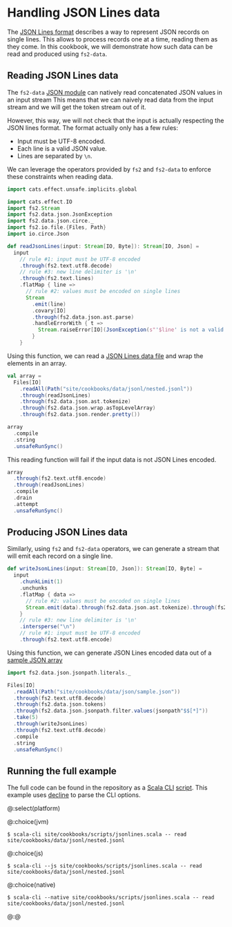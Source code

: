 # Handling JSON Lines data

The [JSON Lines format][jsonlines] describes a way to represent JSON records on single lines. This allows to process records one at a time, reading them as they come.
In this cookbook, we will demonstrate how such data can be read and produced using `fs2-data`.

## Reading JSON Lines data

The `fs2-data` [JSON module][json] can natively read concatenated JSON values in an input stream This means that we can naively read data from the input stream and we will get the token stream out of it.

However, this way, we will not check that the input is actually respecting the JSON lines format. The format actually only has a few rules:
 - Input must be UTF-8 encoded.
 - Each line is a valid JSON value.
 - Lines are separated by `\n`.

We can leverage the operators provided by `fs2` and `fs2-data` to enforce these constraints when reading data.

```scala mdoc
import cats.effect.unsafe.implicits.global

import cats.effect.IO
import fs2.Stream
import fs2.data.json.JsonException
import fs2.data.json.circe._
import fs2.io.file.{Files, Path}
import io.circe.Json

def readJsonLines(input: Stream[IO, Byte]): Stream[IO, Json] =
  input
    // rule #1: input must be UTF-8 encoded
    .through(fs2.text.utf8.decode)
    // rule #3: new line delimiter is '\n'
    .through(fs2.text.lines)
    .flatMap { line =>
      // rule #2: values must be encoded on single lines
      Stream
        .emit(line)
        .covary[IO]
        .through(fs2.data.json.ast.parse)
        .handleErrorWith { t =>
          Stream.raiseError[IO](JsonException(s"'$line' is not a valid JSON value", inner = t))
        }
    }

```

Using this function, we can read a [JSON Lines data file][data-jsonl] and wrap the elements in an array.

```scala mdoc
val array =
  Files[IO]
    .readAll(Path("site/cookbooks/data/jsonl/nested.jsonl"))
    .through(readJsonLines)
    .through(fs2.data.json.ast.tokenize)
    .through(fs2.data.json.wrap.asTopLevelArray)
    .through(fs2.data.json.render.pretty())

array
  .compile
  .string
  .unsafeRunSync()
```

This reading function will fail if the input data is not JSON Lines encoded.

```scala mdoc
array
  .through(fs2.text.utf8.encode)
  .through(readJsonLines)
  .compile
  .drain
  .attempt
  .unsafeRunSync()
```

## Producing JSON Lines data

Similarly, using `fs2` and `fs2-data` operators, we can generate a stream that will emit each record on a single line.

```scala mdoc
def writeJsonLines(input: Stream[IO, Json]): Stream[IO, Byte] =
  input
    .chunkLimit(1)
    .unchunks
    .flatMap { data =>
      // rule #2: values must be encoded on single lines
      Stream.emit(data).through(fs2.data.json.ast.tokenize).through(fs2.data.json.render.compact)
    }
    // rule #3: new line delimiter is '\n'
    .intersperse("\n")
    // rule #1: input must be UTF-8 encoded
    .through(fs2.text.utf8.encode)
```

Using this function, we can generate JSON Lines encoded data out of a [sample JSON array][data-json]

```scala mdoc
import fs2.data.json.jsonpath.literals._

Files[IO]
  .readAll(Path("site/cookbooks/data/json/sample.json"))
  .through(fs2.text.utf8.decode)
  .through(fs2.data.json.tokens)
  .through(fs2.data.json.jsonpath.filter.values(jsonpath"$$[*]"))
  .take(5)
  .through(writeJsonLines)
  .through(fs2.text.utf8.decode)
  .compile
  .string
  .unsafeRunSync()
```

## Running the full example

The full code can be found in the repository as a [Scala CLI][scala-cli] [script][jsonlines-script].
This example uses [decline][decline] to parse the CLI options.

@:select(platform)

@:choice(jvm)
```shell
$ scala-cli site/cookbooks/scripts/jsonlines.scala -- read site/cookbooks/data/jsonl/nested.jsonl
```

@:choice(js)
```shell
$ scala-cli --js site/cookbooks/scripts/jsonlines.scala -- read site/cookbooks/data/jsonl/nested.jsonl
```

@:choice(native)
```shell
$ scala-cli --native site/cookbooks/scripts/jsonlines.scala -- read site/cookbooks/data/jsonl/nested.jsonl
```

@:@

[jsonlines]: https://jsonlines.org/
[json]: /documentation/json/index.md
[data-jsonl]: /cookbooks/data/jsonl/nested.jsonl
[data-json]: /cookbooks/data/json/sample.json
[scala-cli]: https://scala-cli.virtuslab.org/
[jsonlines-script]: /cookbooks/scripts/jsonlines.scala
[decline]: https://ben.kirw.in/decline/
